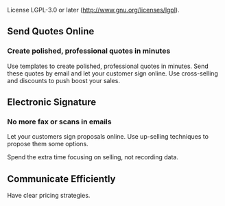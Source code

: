 License LGPL-3.0 or later (http://www.gnu.org/licenses/lgpl).

Send Quotes Online
------------------

### Create polished, professional quotes in minutes


Use templates to create polished, professional quotes in minutes. Send these quotes by email and let your customer sign online. Use cross-selling and discounts to push boost your sales.

Electronic Signature
--------------------

### No more fax or scans in emails

Let your customers sign proposals online. Use up-selling techniques to propose them some options.

Spend the extra time focusing on selling, not recording data.

Communicate Efficiently
-----------------------

Have clear pricing strategies.
